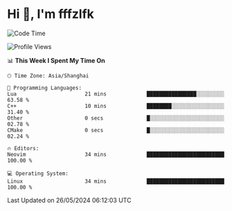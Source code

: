 # Hi 👋, I'm fffzlfk

<!--START_SECTION:waka-->
![Code Time](http://img.shields.io/badge/Code%20Time-701%20hrs%204%20mins-blue)

![Profile Views](http://img.shields.io/badge/Profile%20Views-0-blue)

📊 **This Week I Spent My Time On** 

```text
🕑︎ Time Zone: Asia/Shanghai

💬 Programming Languages: 
Lua                      21 mins             ████████████████░░░░░░░░░   63.58 % 
C++                      10 mins             ████████░░░░░░░░░░░░░░░░░   31.40 % 
Other                    0 secs              █░░░░░░░░░░░░░░░░░░░░░░░░   02.78 % 
CMake                    0 secs              █░░░░░░░░░░░░░░░░░░░░░░░░   02.24 % 

🔥 Editors: 
Neovim                   34 mins             █████████████████████████   100.00 % 

💻 Operating System: 
Linux                    34 mins             █████████████████████████   100.00 % 
```


 Last Updated on 26/05/2024 06:12:03 UTC
<!--END_SECTION:waka-->
